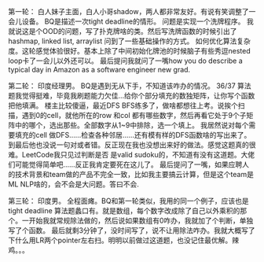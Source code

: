 第一轮： 白人妹子主面，白人小哥shadow，两人都非常友好。有说有笑调整了一会儿设备。
BQ是描述一次tight deadline的情形。
问题是实现一个洗牌程序。
我就说这是个OOD的问题，写了扑克牌啥的类。然后写洗牌函数的时候引出了hashmap, linked list, arraylist 问到了一些基础操作的方式。
如何优化算法复杂度。这轮感觉体验很好。基本上除了中间初始化牌池的时候脑子有些秀逗nested loop卡了一会儿以外还可以。
最后提问我就问了一嘴how you do describe a typical day in Amazon as a software engineer new grad.

第二轮： 印度经理男。 BQ是遇到无从下手，不知道该咋办的情况。
36/37
算法题我觉得挺难，毕竟我刷题能力欠佳…给你个部分填充的数独矩阵，让你写个函数把他填满。
楼主比较傻逼，最近DFS BFS练多了，做啥都想往上考。说挨个扫描，遇到0的cell，就他所在的row 和col 都有哪些数字，然后再看它处于9个子矩阵中的哪个，选出那些。全部数字从1~9中排除，选一个填上。
我居然说对每个需要填充的cell 做DFS……检查各种邻居……还有模有样的DFS函数啥的写出来了。到最后他也没说一句对或者错。反正现在我也没想出来好的做法。感觉这题真的很难。LeetCode我只见过判断是否
是valid sudoku的，不知道有没有这道题。大佬们可能觉得简单吧……反正我肯定要死在这儿了。
最后提问了一嘴，如果应聘人的技术背景和team做的产品不完全一致，比如我主要搞云计算，但是这个team是ML NLP啥的，会不会是大问题。答曰不会.

第三轮： 印度男。 全程面瘫。BQ和第一轮类似，我用的同一个‍‌‍‍‌‌‍‌‌‌‍‌‍‍‍‍‌‍‌例子，应该也是tight deadline
算法题蠡口有。就是数组，每个数字改成除了自己以外乘积的那个。一开始我就常规除法做的，然后说如果数组有0咋办，我就加了个判断，单独写了个函数。
最后就剩3分钟了，没时间写了，说不让用除法咋办。我就大概写了下什么用LR两个pointer左右扫。明明以前做过这道题，也没记住最优解。辣鸡。。。